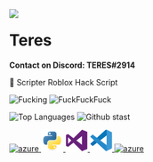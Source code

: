 <img align='left' src='https://i.ibb.co/kJz6FxD/FF.jpg' width='20%'>

# Teres

**Contact on Discord: TERES#2914**

📁 Scripter Roblox Hack Script

![Fucking](https://komarev.com/ghpvc/?username=accountnop&color=ff54c6)
![FuckFuckFuck](https://img.shields.io/badge/Discord-TERES%232914-blue)

![Top Languages](https://github-readme-stats.vercel.app/api/top-langs/?username=MAZIHUB191&show_icons=true&theme=radical)
![Github stast](https://github-readme-stats.vercel.app/api?username=MAZIHUB191&count_private=true&show_icons=true&theme=radical)

<p align="left"> <a href="https://www.lua.org" target="_blank"> <img src="https://cdn.discordapp.com/attachments/876841802324402186/886364473508646912/1200px-Lua-Logo.svg.png" alt="azure" width="40" height="40"/> </a> <a href="https://www.python.org" target="_blank"> <img src="https://raw.githubusercontent.com/devicons/devicon/master/icons/python/python-original.svg" alt="azure" width="40" height="40"/> </a> 
<a href="https://code.visualstudio.com" target="_blank"> <img src="https://raw.githubusercontent.com/devicons/devicon/master/icons/visualstudio/visualstudio-plain.svg" alt="azure" width="40" height="40"/> </a> <a href="https://code.visualstudio.com" target="_blank"> <img src="https://raw.githubusercontent.com/devicons/devicon/master/icons/vscode/vscode-original.svg" alt="azure" width="40" height="40"/> </a> <a href="https://atom.io" target="_blank"> <img src="https://cdn.jsdelivr.net/gh/devicons/devicon/icons/atom/atom-original.svg" alt="azure" width="40" height="40"/>
 </p>
